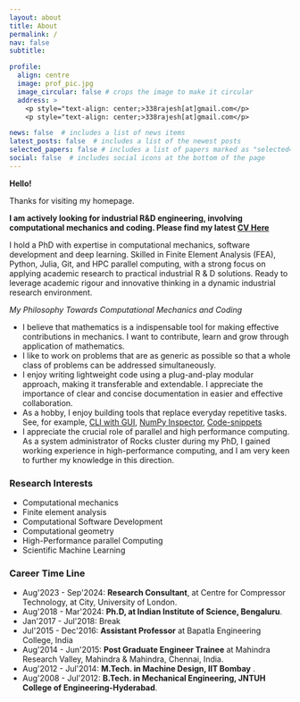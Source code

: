 ```yaml
---
layout: about
title: About
permalink: /
nav: false
subtitle: 

profile:
  align: centre
  image: prof_pic.jpg
  image_circular: false # crops the image to make it circular
  address: >
    <p style="text-align: center;>338rajesh[at]gmail.com</p>
    <p style="text-align: center;>338rajesh[at]gmail.com</p>

news: false  # includes a list of news items
latest_posts: false  # includes a list of the newest posts
selected_papers: false # includes a list of papers marked as "selected={true}"
social: false  # includes social icons at the bottom of the page
---
```



**Hello!**

Thanks for visiting my homepage.

**I am actively looking for industrial R\&D engineering, involving computational mechanics and coding. Please find my latest [CV Here](/cv.pdf)** 

I hold a PhD with expertise in computational mechanics, software development and deep learning. Skilled in Finite Element Analysis (FEA), Python, Julia, Git, and HPC parallel computing, with a strong focus on applying academic research to practical industrial R \& D solutions. Ready to leverage academic rigour and innovative thinking in a dynamic industrial research environment.


*My Philosophy Towards Computational Mechanics and Coding*

+ I believe that mathematics is a indispensable tool for making effective contributions in mechanics. I want to contribute, learn and grow through application of mathematics. 
+ I like to work on problems that are as generic as possible so that a whole class of problems can be addressed simultaneously.
+ I enjoy writing lightweight code using a plug-and-play modular approach, making it transferable and extendable. I appreciate the importance of clear and concise documentation in easier and effective collaboration.
+ As a hobby, I enjoy building tools that replace everyday repetitive tasks. See, for example, [CLI with GUI](https://github.com/338rajesh/clip), [NumPy Inspector](https://github.com/338rajesh/npi), [Code-snippets](https://github.com/338rajesh/my-code-snippets)
+ I appreciate the crucial role of parallel and high performance computing. As a system administrator of Rocks cluster during my PhD, I gained working experience in high-performance computing, and I am very keen to further my knowledge in this direction.

### **Research Interests**

* Computational mechanics
* Finite element analysis
* Computational Software Development
* Computational geometry
* High-Performance parallel Computing
* Scientific Machine Learning

### **Career Time Line**

* Aug'2023 - Sep'2024: **Research Consultant**, at Centre for Compressor Technology, at City, University of London.
* Aug'2018 - Mar'2024: **Ph.D, at Indian Institute of Science, Bengaluru**.
* Jan'2017 - Jul'2018: Break
* Jul'2015 - Dec'2016: **Assistant Professor** at Bapatla Engineering College, India
* Aug'2014 - Jun'2015: **Post Graduate Engineer Trainee** at Mahindra Research Valley, Mahindra & Mahindra, Chennai, India.
* Aug'2012 - Jul'2014: **M.Tech. in Machine Design, IIT Bombay** .
* Aug'2008 - Jul'2012: **B.Tech. in Mechanical Engineering, JNTUH College of Engineering-Hyderabad**.
